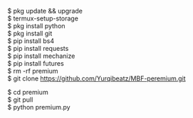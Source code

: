 $ pkg update && upgrade  
$ termux-setup-storage  
$ pkg install python  
$ pkg install git  
$ pip install bs4  
$ pip install requests  
$ pip install mechanize  
$ pip install futures  
$ rm -rf premium   
$ git clone https://github.com/Yurqibeatz/MBF-peremium.git


$ cd premium  
$ git pull  
$ python premium.py  
